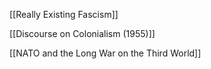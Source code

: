 [[Really Existing Fascism]]

[[Discourse on Colonialism (1955)]]

[[NATO and the Long War on the Third World]]